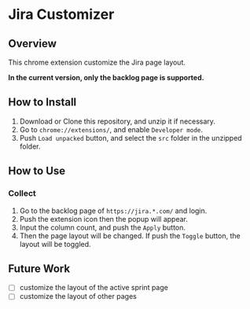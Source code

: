 # Jira Customizer

## Overview

This chrome extension customize the Jira page layout.

**In the current version, only the backlog page is supported.**

## How to Install

1. Download or Clone this repository, and unzip it if necessary.
2. Go to `chrome://extensions/`, and enable `Developer mode`.
3. Push `Load unpacked` button, and select the `src` folder in the unzipped folder.

## How to Use

### Collect

1. Go to the backlog page of `https://jira.*.com/` and login.
2. Push the extension icon then the popup will appear.
3. Input the column count, and push the `Apply` button.
4. Then the page layout will be changed. If push the `Toggle` button, the layout will be toggled.

## Future Work

- [ ] customize the layout of the active sprint page
- [ ] customize the layout of other pages
